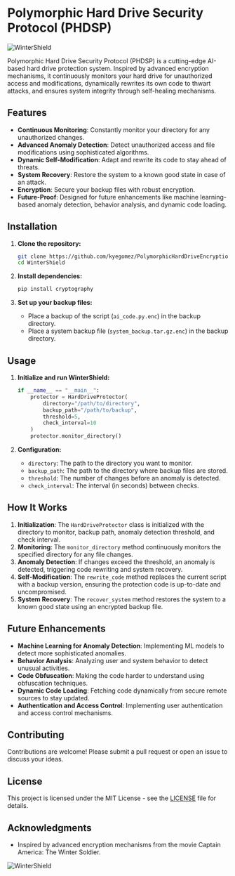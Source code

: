 
# Polymorphic Hard Drive Security Protocol (PHDSP)

![WinterShield](https://example.com/wintershield-banner.png)


Polymorphic Hard Drive Security Protocol (PHDSP) is a cutting-edge AI-based hard drive protection system. Inspired by advanced encryption mechanisms, it continuously monitors your hard drive for unauthorized access and modifications, dynamically rewrites its own code to thwart attacks, and ensures system integrity through self-healing mechanisms.

## Features

- **Continuous Monitoring**: Constantly monitor your directory for any unauthorized changes.
- **Advanced Anomaly Detection**: Detect unauthorized access and file modifications using sophisticated algorithms.
- **Dynamic Self-Modification**: Adapt and rewrite its code to stay ahead of threats.
- **System Recovery**: Restore the system to a known good state in case of an attack.
- **Encryption**: Secure your backup files with robust encryption.
- **Future-Proof**: Designed for future enhancements like machine learning-based anomaly detection, behavior analysis, and dynamic code loading.

## Installation

1. **Clone the repository:**
   ```bash
   git clone https://github.com/kyegomez/PolymorphicHardDriveEncryption.git
   cd WinterShield
   ```

2. **Install dependencies:**
   ```bash
   pip install cryptography
   ```

3. **Set up your backup files:**
   - Place a backup of the script (`ai_code.py.enc`) in the backup directory.
   - Place a system backup file (`system_backup.tar.gz.enc`) in the backup directory.

## Usage

1. **Initialize and run WinterShield:**
   ```python
   if __name__ == "__main__":
       protector = HardDriveProtector(
           directory="/path/to/directory",
           backup_path="/path/to/backup",
           threshold=5,
           check_interval=10
       )
       protector.monitor_directory()
   ```

2. **Configuration:**
   - `directory`: The path to the directory you want to monitor.
   - `backup_path`: The path to the directory where backup files are stored.
   - `threshold`: The number of changes before an anomaly is detected.
   - `check_interval`: The interval (in seconds) between checks.

## How It Works

1. **Initialization**: The `HardDriveProtector` class is initialized with the directory to monitor, backup path, anomaly detection threshold, and check interval.
2. **Monitoring**: The `monitor_directory` method continuously monitors the specified directory for any file changes.
3. **Anomaly Detection**: If changes exceed the threshold, an anomaly is detected, triggering code rewriting and system recovery.
4. **Self-Modification**: The `rewrite_code` method replaces the current script with a backup version, ensuring the protection code is up-to-date and uncompromised.
5. **System Recovery**: The `recover_system` method restores the system to a known good state using an encrypted backup file.

## Future Enhancements

- **Machine Learning for Anomaly Detection**: Implementing ML models to detect more sophisticated anomalies.
- **Behavior Analysis**: Analyzing user and system behavior to detect unusual activities.
- **Code Obfuscation**: Making the code harder to understand using obfuscation techniques.
- **Dynamic Code Loading**: Fetching code dynamically from secure remote sources to stay updated.
- **Authentication and Access Control**: Implementing user authentication and access control mechanisms.

## Contributing

Contributions are welcome! Please submit a pull request or open an issue to discuss your ideas.

## License

This project is licensed under the MIT License - see the [LICENSE](LICENSE) file for details.

## Acknowledgments

- Inspired by advanced encryption mechanisms from the movie Captain America: The Winter Soldier.

![WinterShield](https://example.com/wintershield-winter-soldier.png)

